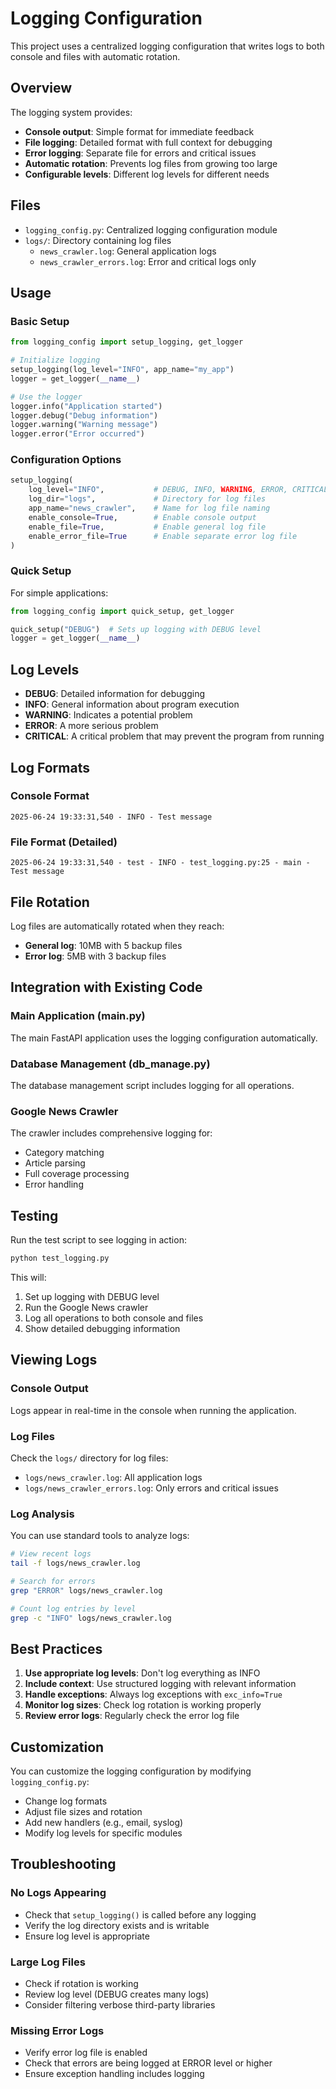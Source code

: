 # Logging Configuration

This project uses a centralized logging configuration that writes logs to both console and files with automatic rotation.

## Overview

The logging system provides:
- **Console output**: Simple format for immediate feedback
- **File logging**: Detailed format with full context for debugging
- **Error logging**: Separate file for errors and critical issues
- **Automatic rotation**: Prevents log files from growing too large
- **Configurable levels**: Different log levels for different needs

## Files

- `logging_config.py`: Centralized logging configuration module
- `logs/`: Directory containing log files
  - `news_crawler.log`: General application logs
  - `news_crawler_errors.log`: Error and critical logs only

## Usage

### Basic Setup

```python
from logging_config import setup_logging, get_logger

# Initialize logging
setup_logging(log_level="INFO", app_name="my_app")
logger = get_logger(__name__)

# Use the logger
logger.info("Application started")
logger.debug("Debug information")
logger.warning("Warning message")
logger.error("Error occurred")
```

### Configuration Options

```python
setup_logging(
    log_level="INFO",           # DEBUG, INFO, WARNING, ERROR, CRITICAL
    log_dir="logs",             # Directory for log files
    app_name="news_crawler",    # Name for log file naming
    enable_console=True,        # Enable console output
    enable_file=True,           # Enable general log file
    enable_error_file=True      # Enable separate error log file
)
```

### Quick Setup

For simple applications:

```python
from logging_config import quick_setup, get_logger

quick_setup("DEBUG")  # Sets up logging with DEBUG level
logger = get_logger(__name__)
```

## Log Levels

- **DEBUG**: Detailed information for debugging
- **INFO**: General information about program execution
- **WARNING**: Indicates a potential problem
- **ERROR**: A more serious problem
- **CRITICAL**: A critical problem that may prevent the program from running

## Log Formats

### Console Format
```
2025-06-24 19:33:31,540 - INFO - Test message
```

### File Format (Detailed)
```
2025-06-24 19:33:31,540 - test - INFO - test_logging.py:25 - main - Test message
```

## File Rotation

Log files are automatically rotated when they reach:
- **General log**: 10MB with 5 backup files
- **Error log**: 5MB with 3 backup files

## Integration with Existing Code

### Main Application (main.py)
The main FastAPI application uses the logging configuration automatically.

### Database Management (db_manage.py)
The database management script includes logging for all operations.

### Google News Crawler
The crawler includes comprehensive logging for:
- Category matching
- Article parsing
- Full coverage processing
- Error handling

## Testing

Run the test script to see logging in action:

```bash
python test_logging.py
```

This will:
1. Set up logging with DEBUG level
2. Run the Google News crawler
3. Log all operations to both console and files
4. Show detailed debugging information

## Viewing Logs

### Console Output
Logs appear in real-time in the console when running the application.

### Log Files
Check the `logs/` directory for log files:
- `logs/news_crawler.log`: All application logs
- `logs/news_crawler_errors.log`: Only errors and critical issues

### Log Analysis
You can use standard tools to analyze logs:
```bash
# View recent logs
tail -f logs/news_crawler.log

# Search for errors
grep "ERROR" logs/news_crawler.log

# Count log entries by level
grep -c "INFO" logs/news_crawler.log
```

## Best Practices

1. **Use appropriate log levels**: Don't log everything as INFO
2. **Include context**: Use structured logging with relevant information
3. **Handle exceptions**: Always log exceptions with `exc_info=True`
4. **Monitor log sizes**: Check log rotation is working properly
5. **Review error logs**: Regularly check the error log file

## Customization

You can customize the logging configuration by modifying `logging_config.py`:

- Change log formats
- Adjust file sizes and rotation
- Add new handlers (e.g., email, syslog)
- Modify log levels for specific modules

## Troubleshooting

### No Logs Appearing
- Check that `setup_logging()` is called before any logging
- Verify the log directory exists and is writable
- Ensure log level is appropriate

### Large Log Files
- Check if rotation is working
- Review log level (DEBUG creates many logs)
- Consider filtering verbose third-party libraries

### Missing Error Logs
- Verify error log file is enabled
- Check that errors are being logged at ERROR level or higher
- Ensure exception handling includes logging 
